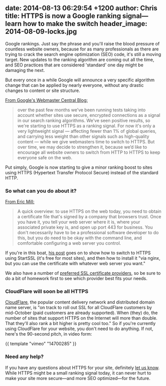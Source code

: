 date: 2014-08-13 06:29:54 +1200
author: Chris
title: HTTPS is now a Google ranking signal—learn how to make the switch
header_image: 2014-08-09-locks.jpg
----

<!-- excerpt -->

Google rankings. Just say the phrase and you'll raise the blood pressure of countless website owners, because for as many professionals as there are trying to crack the search engine optimization (SEO) code, it's still a moving target. New updates to the ranking algorithm are coming out all the time, and SEO practices that are considered 'standard' one day might be damaging the next.

But every once in a while Google will announce a very specific algorithm change that can be applied by nearly everyone, without any drastic changes to content or site structure.

<!-- /excerpt -->

[From Google's Webmaster Central Blog:](http://googlewebmastercentral.blogspot.com/2014/08/https-as-ranking-signal.html)

>over the past few months we’ve been running tests taking into account whether sites use secure, encrypted connections as a signal in our search ranking algorithms. We've seen positive results, so we're starting to use HTTPS as a ranking signal. For now it's only a very lightweight signal — affecting fewer than 1% of global queries, and carrying less weight than other signals such as high-quality content — while we give webmasters time to switch to HTTPS. But over time, we may decide to strengthen it, because we’d like to encourage all website owners to switch from HTTP to HTTPS to keep everyone safe on the web.

Put simply, Google is now starting to give a minor ranking boost to sites using HTTPS (Hypertext Transfer Protocol Secure) instead of the standard HTTP. 

### So what can you do about it?

[From Eric Mill:](https://konklone.com/post/switch-to-https-now-for-free)

>A quick overview: to use HTTPS on the web today, you need to obtain a certificate file that's signed by a company that browsers trust. Once you have it, you tell your web server where it is, where your associated private key is, and open up port 443 for business. You don't necessarily have to be a professional software developer to do this, but you do need to be okay with the command line, and comfortable configuring a web server you control.

If you're in this boat, [his post](https://konklone.com/post/switch-to-https-now-for-free) goes on to show how to switch to HTTPS using StartSSL (it's free for most sites), and then how to install it "via nginx, but you can use the certificate with whatever web server you want."

We also have a number of [preferred SSL certificate providers](https://iwantmyname.com/ssl), so be sure to do a bit of homework first to see which provider best fits your needs.

### CloudFlare will soon be all HTTPS

[CloudFlare](http://blog.cloudflare.com/google-now-factoring-https-support-into-ranking-cloudflare-on-track-to-make-it-free-and-easy), the popular content delivery network and distributed domain name server, is "on track to roll out SSL for all CloudFlare customers by mid-October (paid customers are already supported). When (they) do, the number of sites that support HTTPS on the Internet will more than double. That they'll also rank a bit higher is pretty cool too." So if you're currently using CloudFlare for your website, you don't need to do anything. If not, here's the 90-second pitch, in video form:

{{ template "vimeo" "14700285" }}

### Need any help?

If you have any questions about HTTPS for your site, definitely [let us know](https://iwantmyname.com/support). While HTTPS might be a small ranking signal today, it can never hurt to make your site more secure—and more SEO optimized—for the future.